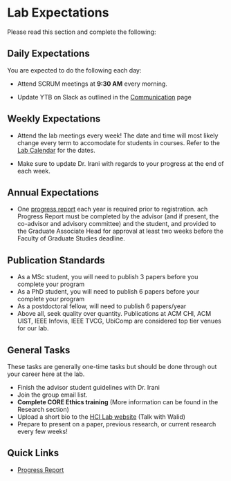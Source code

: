# Lab Expectations

Please read this section and complete the following:

## Daily Expectations

You are expected to do the following each day:

* Attend SCRUM meetings at **9:30 AM** every morning.

* Update YTB on Slack as outlined in the [Communication](introduction/slack) page


## Weekly Expectations

* Attend the lab meetings every week! The date and time will most likely change every term to accomodate for students in courses. Refer to the [Lab Calendar](important_info/labcalendar) for the dates.

* Make sure to update Dr. Irani with regards to your progress at the end of each week.

## Annual Expectations

* One [progress report](https://umanitoba.ca/faculties/graduate_studies/media/interactive_progress_report.pdf) each year is required prior to registration. ach Progress Report must be completed by the advisor (and if present, the co-advisor and advisory committee) and the student, and provided to the Graduate Associate Head for approval at least two weeks before the Faculty of Graduate Studies deadline. 

## Publication Standards

* As a MSc student, you will need to publish 3 papers before you complete your program
* As a PhD student, you will need to publish 6 papers before your complete your program
* As a postdoctoral fellow, will need to publish 6 papers/year
* Above all, seek quality over quantity. Publications at ACM CHI, ACM UIST, IEEE Infovis, IEEE TVCG, UbiComp are considered top tier venues for our lab.

## General Tasks

These tasks are generally one-time tasks but should be done through out your career here at the lab.

* Finish the advisor student guidelines with Dr. Irani
* Join the group email list.
* **Complete CORE Ethics training** (More information can be found in the Research section)
* Upload a short bio to the [HCI Lab website](hci.cs.umanitoba.ca) (Talk with Walid)
* Prepare to present on a paper, previous research, or current research every few weeks!

## Quick Links
* [Progress Report](https://umanitoba.ca/faculties/graduate_studies/media/interactive_progress_report.pdf) 